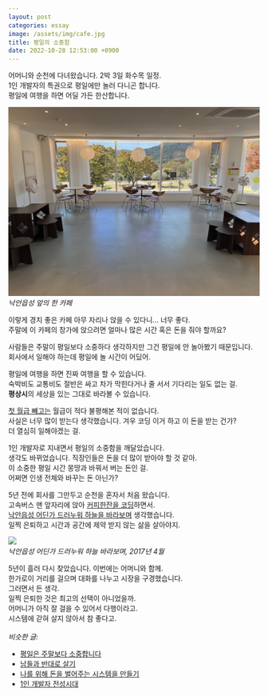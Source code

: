 ```yaml
---
layout: post
categories: essay
image: /assets/img/cafe.jpg
title: 평일의 소중함
date: 2022-10-28 12:53:00 +0900
---
```


어머니와 순천에 다녀왔습니다. 2박 3일 화수목 일정.  
1인 개발자의 특권으로 평일에만 놀러 다니곤 합니다.  
평일에 여행을 하면 어딜 가든 한산합니다.

![](/assets/img/cafe.jpg)  
*낙안읍성 앞의 한 카페*

이렇게 경치 좋은 카페 아무 자리나 앉을 수 있다니... 너무 좋다.  
주말에 이 카페의 창가에 앉으려면 얼마나 많은 시간 혹은 돈을 줘야 할까요?

사람들은 주말이 평일보다 소중하다 생각하지만 그건 평일에 안 놀아봤기 때문입니다.  
회사에서 일해야 하는데 평일에 놀 시간이 어딨어.  

평일에 여행을 하면 진짜 여행을 할 수 있습니다.  
숙박비도 교통비도 절반은 싸고 차가 막힌다거나 줄 서서 기다리는 일도 없는 걸.  
**평상시**의 세상을 있는 그대로 바라볼 수 있습니다.

[첫 월급 빼고는](https://brunch.co.kr/@buildingking/145) 월급이 적다 불평해본 적이 없습니다.  
사실은 너무 많이 받는다 생각했습니다. 겨우 코딩 이거 하고 이 돈을 받는 건가?  
더 열심히 일해야겠는 걸.

1인 개발자로 지내면서 평일의 소중함을 깨달았습니다.  
생각도 바뀌었습니다. 직장인들은 돈을 더 많이 받아야 할 것 같아.  
이 소중한 평일 시간 몽땅과 바꿔서 버는 돈인 걸.  
어쩌면 인생 전체와 바꾸는 돈 아닌가?

5년 전에 회사를 그만두고 순천을 혼자서 처음 왔습니다.  
고속버스 맨 앞자리에 앉아 [커피한잔을 코딩](https://withcoffee.app/)하면서.  
[낙안읍성 어딘가 드러누워 하늘을 바라보며](https://brunch.co.kr/@buildingking/29) 생각했습니다.  
일찍 은퇴하고 시간과 공간에 제약 받지 않는 삶을 살아야지.

![](https://t1.daumcdn.net/thumb/R1280x0.fjpg/?fname=http://t1.daumcdn.net/brunch/service/user/8eGH/image/f74_L65jpjARWtWpl-fmeE_z6qU.jpg)  
*낙안읍성 어딘가 드러누워 하늘 바라보며, 2017년 4월*

5년이 흘러 다시 찾았습니다. 이번에는 어머니와 함께.  
한가로이 거리를 걸으며 대화를 나누고 시장을 구경했습니다.  
그러면서 든 생각.  
일찍 은퇴한 것은 최고의 선택이 아니었을까.  
어머니가 아직 잘 걸을 수 있어서 다행이라고.  
시스템에 갇혀 살지 않아서 참 좋다고.
<br>
<br>
*비슷한 글:*
* [평일은 주말보다 소중합니다](https://brunch.co.kr/@buildingking/29)
* [남들과 반대로 살기](https://brunch.co.kr/@buildingking/87)
* [나를 위해 돈을 벌어주는 시스템을 만들기](https://brunch.co.kr/@buildingking/26)
* [1인 개발자 전성시대](/essay/2022/09/14/successful-developer.html)
